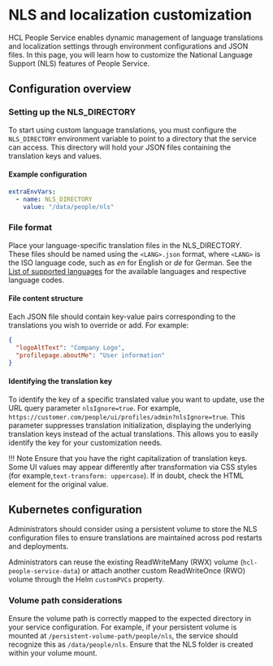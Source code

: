 # NLS and localization customization

HCL People Service enables dynamic management of language translations and localization settings through environment configurations and JSON files. In this page, you will learn how to customize the National Language Support (NLS) features of People Service.

## Configuration overview

### Setting up the NLS_DIRECTORY

To start using custom language translations, you must configure the `NLS_DIRECTORY` environment variable to point to a directory that the service can access. This directory will hold your JSON files containing the translation keys and values.

#### Example configuration

```yaml
extraEnvVars:
  - name: NLS_DIRECTORY
    value: "/data/people/nls"
```


### File format

Place your language-specific translation files in the NLS_DIRECTORY. These files should be named using the `<LANG>.json` format, where `<LANG>` is the ISO language code, such as *en* for English or *de* for German. See the [List of supported languages](https://opensource.hcltechsw.com/digital-experience/latest/deployment/manage/portal_admin_tools/language_support/Supporting_language/?h=languag) for the available languages and respective language codes.

#### File content structure

Each JSON file should contain key-value pairs corresponding to the translations you wish to override or add. For example:

```json
{
  "logoAltText": "Company Logo",
  "profilepage.aboutMe": "User information"
}
```

#### Identifying the translation key

To identify the key of a specific translated value you want to update, use the URL query parameter `nlsIgnore=true`.  For example, `https://customer.com/people/ui/profiles/admin?nlsIgnore=true`. This parameter suppresses translation initialization, displaying the underlying translation keys instead of the actual translations.  This allows you to easily identify the key for your customization needs.

!!! Note
    Ensure that you have the right capitalization of translation keys. Some UI values may appear differently after transformation via CSS styles (for example,`text-transform: uppercase`). If in doubt, check the HTML element for the original value.


## Kubernetes configuration

Administrators should consider using a persistent volume to store the NLS configuration files to ensure translations are maintained across pod restarts and deployments.

Administrators can reuse the existing ReadWriteMany (RWX) volume (`hcl-people-service-data`) or attach another custom ReadWriteOnce (RWO) volume through the Helm `customPVCs` property.

### Volume path considerations

Ensure the volume path is correctly mapped to the expected directory in your service configuration. For example, if your persistent volume is mounted at `/persistent-volume-path/people/nls`, the service should recognize this as `/data/people/nls`. Ensure that the NLS folder is created within your volume mount.

